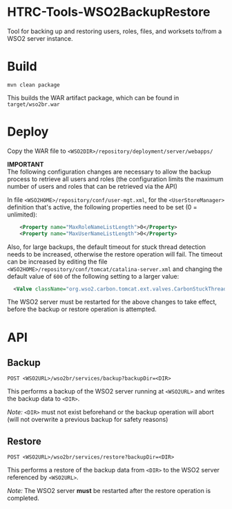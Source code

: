# HTRC-Tools-WSO2BackupRestore
Tool for backing up and restoring users, roles, files, and worksets to/from a WSO2 server instance.

# Build

`mvn clean package`

This builds the WAR artifact package, which can be found in `target/wso2br.war`

# Deploy

Copy the WAR file to `<WSO2DIR>/repository/deployment/server/webapps/`

**IMPORTANT**  
The following configuration changes are necessary to allow the backup process to retrieve all users 
and roles (the configuration limits the maximum number of users and roles that can be retrieved via
the API)

In file `<WSO2HOME>/repository/conf/user-mgt.xml`, for the `<UserStoreManager>` definition that's 
active, the following properties need to be set (0 = unlimited):
```xml
    <Property name="MaxRoleNameListLength">0</Property>
    <Property name="MaxUserNameListLength">0</Property>
```

Also, for large backups, the default timeout for stuck thread detection needs to be increased, 
otherwise the restore operation will fail. The timeout can be increased by editing the file
`<WSO2HOME>/repository/conf/tomcat/catalina-server.xml` and changing the default value of `600` of
the following setting to a larger value:
```xml
  <Valve className="org.wso2.carbon.tomcat.ext.valves.CarbonStuckThreadDetectionValve" threshold="600"/>
```

The WSO2 server must be restarted for the above changes to take effect, before the backup or
restore operation is attempted.

# API

## Backup

`POST <WSO2URL>/wso2br/services/backup?backupDir=<DIR>`

This performs a backup of the WSO2 server running at `<WSO2URL>` and writes the backup data to `<DIR>`.

*Note:* `<DIR>` must not exist beforehand or the backup operation will abort (will not overwrite 
a previous backup for safety reasons)

## Restore

`POST <WSO2URL>/wso2br/services/restore?backupDir=<DIR>`

This performs a restore of the backup data from `<DIR>` to the WSO2 server referenced by `<WSO2URL>`.

*Note:* The WSO2 server **must** be restarted after the restore operation is completed.